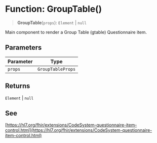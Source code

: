 # Function: GroupTable()

> **GroupTable**(`props`): `Element` \| `null`

Main component to render a Group Table (gtable) Questionnaire item.

## Parameters

| Parameter | Type |
| ------ | ------ |
| `props` | `GroupTableProps` |

## Returns

`Element` \| `null`

## See

[https://hl7.org/fhir/extensions/CodeSystem-questionnaire-item-control.html](https://hl7.org/fhir/extensions/CodeSystem-questionnaire-item-control.html)
